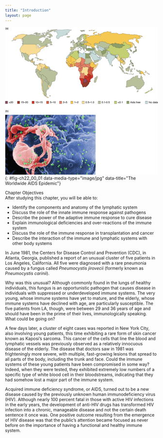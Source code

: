 ```yaml
---
title: "Introduction"
layout: page
---
```



<?cnx.eoc class="summary" title="Chapter Review"?>

<?cnx.eoc class="interactive-exercise" title="Interactive Link Questions"?>

<?cnx.eoc class="multiple-choice" title="Review Questions" ?>

<?cnx.eoc class="free-response" title="Critical Thinking Questions"?>

<?cnx.eoc class=&#8221;references&#8221; title=&#8221;References&#8221;?>

 ![The top panel shows a color-coded world map. The bottom panel shows many viruses on a cell.](../resources/2200_The_Worldwide_AIDS_Epidemic.jpg " (a) As of 2008, more than 15 percent of adults were infected with HIV in certain African countries. This grim picture had changed little by 2012. (b) In this scanning electron micrograph, HIV virions (green particles) are budding off the surface of a macrophage (pink structure). (credit b: C. Goldsmith)"){: #fig-ch22_00_01 data-media-type="image/jpg" data-title="The Worldwide AIDS Epidemic"}

<div data-type="note" class="chapter-objectives" markdown="1">
<div data-type="title">
Chapter Objectives
</div>
After studying this chapter, you will be able to:

* Identify the components and anatomy of the lymphatic system
* Discuss the role of the innate immune response against pathogens
* Describe the power of the adaptive immune response to cure disease
* Explain immunological deficiencies and over-reactions of the immune system
* Discuss the role of the immune response in transplantation and cancer
* Describe the interaction of the immune and lymphatic systems with other body systems

</div>

In June 1981, the Centers for Disease Control and Prevention (CDC), in Atlanta, Georgia, published a report of an unusual cluster of five patients in Los Angeles, California. All five were diagnosed with a rare pneumonia caused by a fungus called <em>Pneumocystis jirovecii </em>(formerly known as<em> Pneumocystis carinii</em>).

Why was this unusual? Although commonly found in the lungs of healthy individuals, this fungus is an opportunistic pathogen that causes disease in individuals with suppressed or underdeveloped immune systems. The very young, whose immune systems have yet to mature, and the elderly, whose immune systems have declined with age, are particularly susceptible. The five patients from LA, though, were between 29 and 36 years of age and should have been in the prime of their lives, immunologically speaking. What could be going on?

A few days later, a cluster of eight cases was reported in New York City, also involving young patients, this time exhibiting a rare form of skin cancer known as Kaposi’s sarcoma. This cancer of the cells that line the blood and lymphatic vessels was previously observed as a relatively innocuous disease of the elderly. The disease that doctors saw in 1981 was frighteningly more severe, with multiple, fast-growing lesions that spread to all parts of the body, including the trunk and face. Could the immune systems of these young patients have been compromised in some way? Indeed, when they were tested, they exhibited extremely low numbers of a specific type of white blood cell in their bloodstreams, indicating that they had somehow lost a major part of the immune system.

Acquired immune deficiency syndrome, or AIDS, turned out to be a new disease caused by the previously unknown human immunodeficiency virus (HIV). Although nearly 100 percent fatal in those with active HIV infections in the early years, the development of anti-HIV drugs has transformed HIV infection into a chronic, manageable disease and not the certain death sentence it once was. One positive outcome resulting from the emergence of HIV disease was that the public’s attention became focused as never before on the importance of having a functional and healthy immune system.

